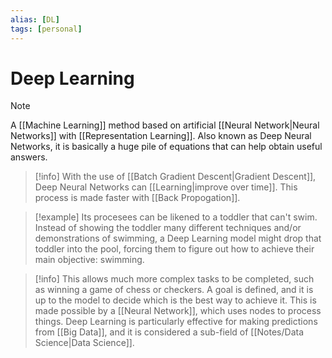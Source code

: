```yaml
---
alias: [DL]
tags: [personal]
---
```

# Deep Learning

> [!note]
> A [[Machine Learning]] method based on artificial [[Neural Network|Neural Networks]] with [[Representation Learning]]. Also known as Deep Neural Networks, it is basically a huge pile of equations that can help obtain useful answers.

> [!info]
> With the use of [[Batch Gradient Descent|Gradient Descent]], Deep Neural Networks can [[Learning|improve over time]]. This process is made faster with [[Back Propogation]].

> [!example] 
> Its procesees can be likened to a toddler that can't swim. Instead of showing the toddler many different techniques and/or demonstrations of swimming, a Deep Learning model might drop that toddler into the pool, forcing them to figure out how to achieve their main objective: swimming.

> [!info] 
> This allows much more complex tasks to be completed, such as winning a game of chess or checkers. A goal is defined, and it is up to the model to decide which is the best way to achieve it. This is made possible by a [[Neural Network]], which uses nodes to process things.
Deep Learning is particularly effective for making predictions from [[Big Data]], and it is considered a sub-field of [[Notes/Data Science|Data Science]].